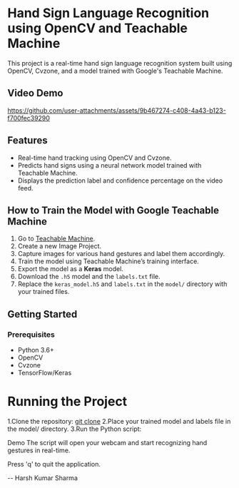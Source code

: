 # Hand Sign Language Recognition using OpenCV and Teachable Machine

This project is a real-time hand sign language recognition system built using OpenCV, Cvzone, and a model trained with Google's Teachable Machine.

## Video Demo

https://github.com/user-attachments/assets/9b467274-c408-4a43-b123-f700fec39290

## Features
- Real-time hand tracking using OpenCV and Cvzone.
- Predicts hand signs using a neural network model trained with Teachable Machine.
- Displays the prediction label and confidence percentage on the video feed.

## How to Train the Model with Google Teachable Machine
1. Go to [Teachable Machine](https://teachablemachine.withgoogle.com/).
2. Create a new Image Project.
3. Capture images for various hand gestures and label them accordingly.
4. Train the model using Teachable Machine’s training interface.
5. Export the model as a **Keras** model.
6. Download the `.h5` model and the `labels.txt` file.
7. Replace the `keras_model.h5` and `labels.txt` in the `model/` directory with your trained files.

## Getting Started

### Prerequisites
- Python 3.6+
- OpenCV
- Cvzone
- TensorFlow/Keras

# Running the Project
1.Clone the repository: [git clone](https://github.com/your-username/hand-sign-recognition.git)
2.Place your trained model and labels file in the model/ directory.
3.Run the Python script:


Demo
The script will open your webcam and start recognizing hand gestures in real-time.

Press 'q' to quit the application.


-- Harsh Kumar Sharma 

